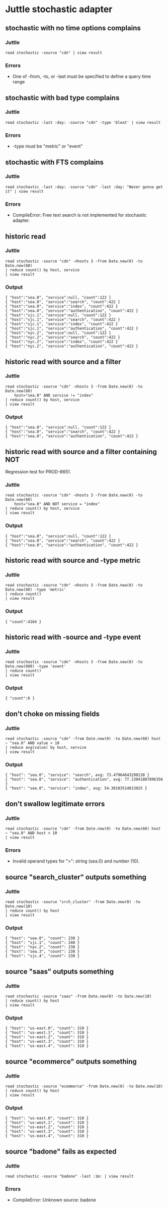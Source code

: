 Juttle stochastic adapter
================================================

stochastic with no time options complains
-----------------------------------------
### Juttle
    read stochastic -source "cdn" | view result

### Errors

   * One of -from, -to, or -last must be specified to define a query time range


stochastic with bad type complains
-------------------------
### Juttle
    read stochastic -last :day: -source "cdn" -type 'bleat' | view result

### Errors

   * -type must be "metric" or "event"

stochastic with FTS complains
-------------------------
### Juttle
    read stochastic -last :day: -source "cdn" -last :day: "Never gonna get it" | view result

### Errors

   * CompileError: Free text search is not implemented for stochastic adapter.

historic read
--------------------
### Juttle
    read stochastic -source "cdn" -nhosts 3 -from Date.new(0) -to Date.new(60)
    | reduce count() by host, service
    | view result

### Output
    { "host":"sea.0", "service":null, "count":122 }
    { "host":"sea.0", "service":"search", "count":422 }
    { "host":"sea.0", "service":"index", "count":422 }
    { "host":"sea.0", "service":"authentication", "count":422 }
    { "host":"sjc.1", "service":null, "count":122 }
    { "host":"sjc.1", "service":"search", "count":422 }
    { "host":"sjc.1", "service":"index", "count":422 }
    { "host":"sjc.1", "service":"authentication", "count":422 }
    { "host":"nyc.2", "service":null, "count":122 }
    { "host":"nyc.2", "service":"search", "count":422 }
    { "host":"nyc.2", "service":"index", "count":422 }
    { "host":"nyc.2", "service":"authentication", "count":422 }

historic read with source and a filter
--------------------------------------
### Juttle
    read stochastic -source "cdn" -nhosts 3 -from Date.new(0) -to Date.new(60)
        host="sea.0" AND service != "index"
    | reduce count() by host, service
    | view result

### Output
    { "host":"sea.0", "service":null, "count":122 }
    { "host":"sea.0", "service":"search", "count":422 }
    { "host":"sea.0", "service":"authentication", "count":422 }

historic read with source and a filter containing NOT
-----------------------------------------------------

Regression test for PROD-8651.

### Juttle
    read stochastic -source "cdn" -nhosts 3 -from Date.new(0) -to Date.new(60)
        host="sea.0" AND NOT service = "index"
    | reduce count() by host, service
    | view result

### Output
    { "host":"sea.0", "service":null, "count":122 }
    { "host":"sea.0", "service":"search", "count":422 }
    { "host":"sea.0", "service":"authentication", "count":422 }

historic read with source and -type metric
--------------------
### Juttle
    read stochastic -source "cdn" -nhosts 3 -from Date.new(0) -to Date.new(60) -type 'metric'
    | reduce count()
    | view result

### Output
    { "count":4164 }

historic read with -source and -type event
--------------------
### Juttle
    read stochastic -source "cdn" -nhosts 3 -from Date.new(0) -to Date.new(600) -type 'event'
    | reduce count()
    | view result

### Output
    { "count":6 }

don't choke on missing fields
-------------------------------
### Juttle
    read stochastic -source "cdn" -from Date.new(0) -to Date.new(60) host ~ "sea.0" AND value > 10
    | reduce avg(value) by host, service
    | view result

### Output
    { "host": "sea.0", "service": "search", avg: 73.47964643298138 }
    { "host": "sea.0", "service": "authentication", avg: 77.13041087896356 }
    { "host": "sea.0", "service": "index", avg: 54.38183514813025 }

don't swallow legitimate errors
-------------------------------
### Juttle
    read stochastic -source "cdn" -from Date.new(0) -to Date.new(60) host ~ "sea.0" AND host > 10
    | view result

### Errors

   * Invalid operand types for ">": string (sea.0) and number (10).

source "search_cluster" outputs something
-------------------------------
### Juttle
    read stochastic -source "srch_cluster" -from Date.new(0) -to Date.new(10)
    | reduce count() by host 
    | view result

### Output
    { "host": "sea.0", "count": 238 }
    { "host": "sjc.1", "count": 240 }
    { "host": "nyc.2", "count": 238 }
    { "host": "sea.3", "count": 238 }
    { "host": "sjc.4", "count": 238 }

source "saas" outputs something
-------------------------------
### Juttle
    read stochastic -source "saas" -from Date.new(0) -to Date.new(10)
    | reduce count() by host 
    | view result

### Output
    { "host": "us-east.0", "count": 310 }
    { "host": "us-west.1", "count": 310 }
    { "host": "us-east.2", "count": 310 }
    { "host": "us-west.3", "count": 310 }
    { "host": "us-east.4", "count": 310 }

source "ecommerce" outputs something
-------------------------------
### Juttle
    read stochastic -source "ecommerce" -from Date.new(0) -to Date.new(10)
    | reduce count() by host 
    | view result

### Output
	{ "host": "us-east.0", "count": 310 }
	{ "host": "us-west.1", "count": 310 }
	{ "host": "us-east.2", "count": 310 }
	{ "host": "us-west.3", "count": 310 }
    { "host": "us-east.4", "count": 310 }

source "badone" fails as expected
-------------------------
### Juttle
    read stochastic -source "badone" -last :1m: | view result

### Errors

   * CompileError: Unknown source: badone

